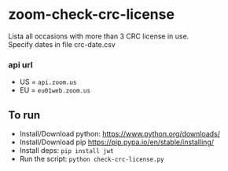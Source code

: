 # zoom-check-crc-license
Lista all occasions with more than 3 CRC license in use.\
Specify dates in file crc-date.csv

### api url
* US = `api.zoom.us`
* EU = `eu01web.zoom.us`

## To run
* Install/Download python:
https://www.python.org/downloads/
* Install/Download pip
https://pip.pypa.io/en/stable/installing/
* Install deps:
`pip install jwt`
* Run the script:
`python check-crc-license.py`
